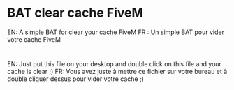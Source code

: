 # BAT clear cache FiveM
EN: A simple BAT for clear your cache FiveM
FR : Un simple BAT pour vider votre cache FiveM
#
EN: Just put this file on your desktop and double click on this file and your cache is clear ;)
FR: Vous avez juste à mettre ce fichier sur votre bureau et à double cliquer dessus pour vider votre cache ;)
